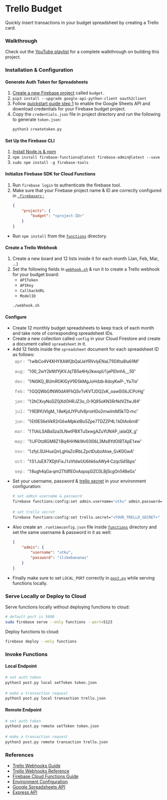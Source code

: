 # Trello Budget
Quickly insert transactions in your budget spreadsheet by creating a Trello card.

### Walkthrough
Check out the [YouTube playlist](https://www.youtube.com/playlist?list=PL36SguL4LIwmJTYLlnCMXG5Azrpezm4h1) for a complete walkthrough on building this project.

### Installation & Configuration
#### Generate Auth Token for Spreadsheets 
1. [Create a new Firebase project](https://console.firebase.google.com/) called `budget.`
2. `pip3 install --upgrade google-api-python-client oauth2client`
3. Follow [quickstart guide step 1](https://developers.google.com/sheets/api/quickstart/python#step_1_turn_on_the) to enable the Google Sheets API and download credentials for your Firebase budget project.
4. Copy the `credentials.json` file in project directory and run the following to generate `token.json`:
    ``` sh
    python3 createtoken.py
    ```

#### Set Up the Firebase CLI
1. [Install Node.js & npm](https://nodejs.org/en/download/package-manager/)
2. `npm install firebase-functions@latest firebase-admin@latest --save`
3. `sudo npm install -g firebase-tools`

#### Initialize Firebase SDK for Cloud Functions
1. Run `firebase login` to authenticate the firebase tool.
2. Make sure that your Firebase project name & ID are correctly configured in [`.firebaserc:`](.firebaserc) 
    ``` json
    {
        "projects": {
            "budget": "<project-ID>"
        }
    }
    ```
 * Run `npm install` from the [`functions`](functions)  directory.

#### Create a Trello Webhook
 1. Create a new board and 12 lists inside it for each month (Jan, Feb, Mar, ...)
 2. Set the following fields in [`webhook.sh`](webhook.sh) & run it to create a Trello webhook for your budget board:
    * `APIToken`
    * `APIKey`
    * `CallbackURL`
    * `ModelID`
    ``` sh
    ./webhook.sh
    ```

#### Configure
 * Create 12 monthly budget spreadsheets to keep track of each month and take note of corresponding spreadsheet IDs.
 * Create a new collection called `config` in your Cloud Firestore and create a document called `spreadsheet` in it.
 * Add 12 fields inside the `spreadsheet` document for each spreadsheet ID as follows: 
  ![Spreadsheet IDs](spreadsheet_ids.png)
 * Set your username, password & [trello secret](https://trello.com/app-key) in your environment configuration:
    ``` sh
    # set admin username & password
    firebase functions:config:set admin.username="utku" admin.password="ilikebananas"

    # set trello secret
    firebase functions:config:set trello.secret="<YOUR_TRELLO_SECRET>"
    ```
 * Also create an `.runtimeconfig.json` file inside [`functions`](functions) directory and set the same username & password in it as well:
    ``` json
    {
        "admin": {
            "username": "utku",
            "password": "ilikebananas"
        }
    }
    ```
 * Finally make sure to set `LOCAL_PORT` correctly in [`post.py`](post.py) while serving functions locally.

### Serve Locally or Deploy to Cloud
Serve functions locally without deploying functions to cloud:
``` sh
# default port is 5000
sudo firebase serve --only functions --port=5123
```

Deploy functions to cloud:
``` sh
firebase deploy --only functions
```

### Invoke Functions
#### Local Endpoint 
``` sh
# set auth token
python3 post.py local setToken token.json

# make a transaction request
python3 post.py local transaction trello.json
```

#### Remote Endpoint
``` sh
# set auth token
python3 post.py remote setToken token.json

# make a transaction request
python3 post.py remote transaction trello.json
```

### References
 * [Trello Webhooks Guide](https://developers.trello.com/page/webhooks)
 * [Trello Webhooks Reference](https://developers.trello.com/reference#webhooks)
 * [Firebase Cloud Functions Guide](https://firebase.google.com/docs/functions/get-started)
 * [Environment Configuration](https://firebase.google.com/docs/functions/config-env)
 * [Google Spreadsheets API](https://developers.google.com/sheets/api/quickstart/nodejs)
 * [Express API](http://expressjs.com/en/4x/api.html)
